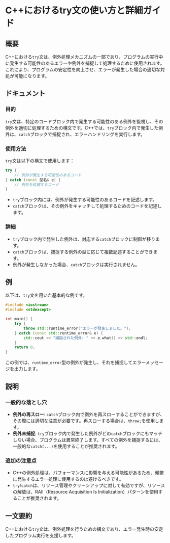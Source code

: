 <!--
Meta Description: # C++におけるtry文の使い方と詳細ガイド ## 概要 C++における`try`文は、例外処理メカニズムの一部であり、プログラムの実行中に発生する可能性のあるエラーや例外を捕捉して処理するために使用されます。これにより、プログラムの安定性を向上させ、エラーが発生した場合の適切な対処が可能になりま...
Meta Keywords: try, catch, std, runtime_error, における
-->

# C++におけるtry文の使い方と詳細ガイド

## 概要
C++における`try`文は、例外処理メカニズムの一部であり、プログラムの実行中に発生する可能性のあるエラーや例外を捕捉して処理するために使用されます。これにより、プログラムの安定性を向上させ、エラーが発生した場合の適切な対処が可能になります。

## ドキュメント
### 目的
`try`文は、特定のコードブロック内で発生する可能性のある例外を監視し、その例外を適切に処理するための構文です。C++では、`try`ブロック内で発生した例外は、`catch`ブロックで捕捉され、エラーハンドリングを実行します。

### 使用方法
`try`文は以下の構文で使用します：

```cpp
try {
    // 例外が発生する可能性のあるコード
} catch (const 型名& e) {
    // 例外を処理するコード
}
```

- `try`ブロック内には、例外が発生する可能性のあるコードを記述します。
- `catch`ブロックは、その例外をキャッチして処理するためのコードを記述します。

### 詳細
- `try`ブロック内で発生した例外は、対応する`catch`ブロックに制御が移ります。
- `catch`ブロックは、捕捉する例外の型に応じて複数記述することができます。
- 例外が発生しなかった場合、`catch`ブロックは実行されません。

## 例
以下は、`try`文を用いた基本的な例です。

```cpp
#include <iostream>
#include <stdexcept>

int main() {
    try {
        throw std::runtime_error("エラーが発生しました。");
    } catch (const std::runtime_error& e) {
        std::cout << "捕捉された例外: " << e.what() << std::endl;
    }
    return 0;
}
```

この例では、`runtime_error`型の例外が発生し、それを捕捉してエラーメッセージを出力します。

## 説明
### 一般的な落とし穴
- **例外の再スロー**: `catch`ブロック内で例外を再スローすることができますが、その際には適切な注意が必要です。再スローする場合は、`throw;`を使用します。
- **例外未捕捉**: `try`ブロック内で発生した例外がどの`catch`ブロックにもマッチしない場合、プログラムは異常終了します。すべての例外を捕捉するには、一般的な`catch(...)`を使用することが推奨されます。

### 追加の注意点
- C++の例外処理は、パフォーマンスに影響を与える可能性があるため、頻繁に発生するエラー処理に使用するのは避けるべきです。
- `try`/`catch`は、リソース管理やクリーンアップに対して有効ですが、リソースの解放は、RAII（Resource Acquisition Is Initialization）パターンを使用することが推奨されます。

## 一文要約
C++における`try`文は、例外処理を行うための構文であり、エラー発生時の安定したプログラム実行を支援します。